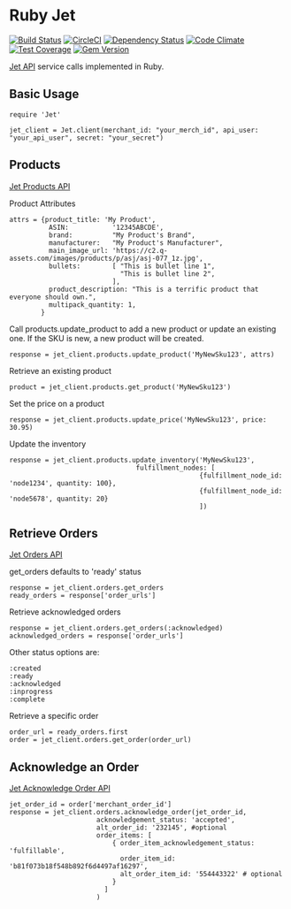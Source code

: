 # Ruby Jet

[![Build Status](https://travis-ci.org/jasonwells/ruby-jet.svg)](https://travis-ci.org/jasonwells/ruby-jet)
[![CircleCI](https://circleci.com/gh/jasonwells/ruby-jet.svg?style=shield)](https://circleci.com/gh/jasonwells/ruby-jet)
[![Dependency Status](https://gemnasium.com/jasonwells/ruby-jet.svg)](https://gemnasium.com/jasonwells/ruby-jet)
[![Code Climate](https://codeclimate.com/github/jasonwells/ruby-jet/badges/gpa.svg)](https://codeclimate.com/github/jasonwells/ruby-jet)
[![Test Coverage](https://codeclimate.com/github/jasonwells/ruby-jet/badges/coverage.svg)](https://codeclimate.com/github/jasonwells/ruby-jet/coverage)
[![Gem Version](https://badge.fury.io/rb/ruby-jet.svg)](https://badge.fury.io/rb/ruby-jet)

[Jet API](https://developer.jet.com/) service calls implemented in Ruby.

## Basic Usage

    require 'Jet'

    jet_client = Jet.client(merchant_id: "your_merch_id", api_user: "your_api_user", secret: "your_secret")

## Products
[Jet Products API](https://developer.jet.com/docs/merchant-sku)

Product Attributes

    attrs = {product_title: 'My Product',
              ASIN:           '12345ABCDE',
              brand:          "My Product's Brand",
              manufacturer:   "My Product's Manufacturer",
              main_image_url: 'https://c2.q-assets.com/images/products/p/asj/asj-077_1z.jpg',
              bullets:        [ "This is bullet line 1",
                                "This is bullet line 2",
                              ],
              product_description: "This is a terrific product that everyone should own.",
              multipack_quantity: 1,
            }

Call products.update_product to add a new product or update an existing one.
If the SKU is new, a new product will be created.

    response = jet_client.products.update_product('MyNewSku123', attrs)

Retrieve an existing product

    product = jet_client.products.get_product('MyNewSku123')

Set the price on a product

    response = jet_client.products.update_price('MyNewSku123', price: 30.95)

Update the inventory

    response = jet_client.products.update_inventory('MyNewSku123',
                                    fulfillment_nodes: [
                                                    {fulfillment_node_id: 'node1234', quantity: 100},
                                                    {fulfillment_node_id: 'node5678', quantity: 20}
                                                    ])

## Retrieve Orders
[Jet Orders API](https://developer.jet.com/docs/order-status)

get_orders defaults to 'ready' status

    response = jet_client.orders.get_orders
    ready_orders = response['order_urls']

Retrieve acknowledged orders

    response = jet_client.orders.get_orders(:acknowledged)
    acknowledged_orders = response['order_urls']

Other status options are:

    :created
    :ready
    :acknowledged
    :inprogress
    :complete

Retrieve a specific order

    order_url = ready_orders.first
    order = jet_client.orders.get_order(order_url)

## Acknowledge an Order
[Jet Acknowledge Order API](https://developer.jet.com/docs/acknowledge-order)

    jet_order_id = order['merchant_order_id']
    response = jet_client.orders.acknowledge_order(jet_order_id,
                          acknowledgement_status: 'accepted',
                          alt_order_id: '232145', #optional
                          order_items: [
                              { order_item_acknowledgement_status: 'fulfillable',
                                order_item_id: 'b81f073b18f548b892f6d4497af16297',
                                alt_order_item_id: '554443322' # optional
                              }
                            ]
                          )





